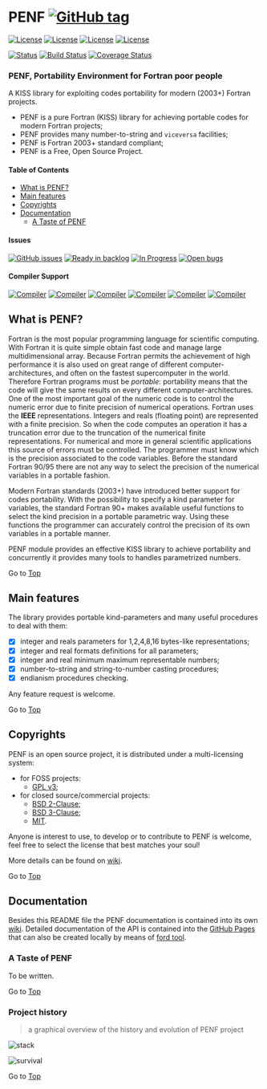 <a name="top"></a>

# PENF [![GitHub tag](https://img.shields.io/github/tag/szaghi/PENF.svg)]()

[![License](https://img.shields.io/badge/license-GNU%20GeneraL%20Public%20License%20v3%20,%20GPLv3-blue.svg)]()
[![License](https://img.shields.io/badge/license-BSD2-red.svg)]()
[![License](https://img.shields.io/badge/license-BSD3-red.svg)]()
[![License](https://img.shields.io/badge/license-MIT-red.svg)]()

[![Status](https://img.shields.io/badge/status-stable-brightgreen.svg)]()
[![Build Status](https://travis-ci.org/szaghi/PENF.svg?branch=master)](https://travis-ci.org/szaghi/PENF)
[![Coverage Status](https://img.shields.io/codecov/c/github/szaghi/PENF.svg)](http://codecov.io/github/szaghi/PENF?branch=master)

### PENF, Portability Environment for Fortran poor people
A KISS library for exploiting codes portability for modern (2003+) Fortran projects.

+ PENF is a pure Fortran (KISS) library for achieving portable codes for modern Fortran projects;
+ PENF provides many number-to-string and `viceversa` facilities;
+ PENF is Fortran 2003+ standard compliant;
+ PENF is a Free, Open Source Project.

#### Table of Contents

- [What is PENF?](#what-is-penf?)
- [Main features](#main-features)
- [Copyrights](#copyrights)
- [Documentation](#documentation)
	- [A Taste of PENF](#a-taste-of-penf)

#### Issues

[![GitHub issues](https://img.shields.io/github/issues/szaghi/PENF.svg)]()
[![Ready in backlog](https://badge.waffle.io/szaghi/PENF.png?label=ready&title=Ready)](https://waffle.io/szaghi/PENF)
[![In Progress](https://badge.waffle.io/szaghi/PENF.png?label=in%20progress&title=In%20Progress)](https://waffle.io/szaghi/PENF)
[![Open bugs](https://badge.waffle.io/szaghi/PENF.png?label=bug&title=Open%20Bugs)](https://waffle.io/szaghi/PENF)

#### Compiler Support

[![Compiler](https://img.shields.io/badge/GNU-v4.9.2+-brightgreen.svg)]()
[![Compiler](https://img.shields.io/badge/Intel-v12.x+-brightgreen.svg)]()
[![Compiler](https://img.shields.io/badge/IBM%20XL-not%20tested-yellow.svg)]()
[![Compiler](https://img.shields.io/badge/g95-not%20tested-yellow.svg)]()
[![Compiler](https://img.shields.io/badge/NAG-not%20tested-yellow.svg)]()
[![Compiler](https://img.shields.io/badge/PGI-not%20tested-yellow.svg)]()

## What is PENF?

Fortran is the most popular programming language for scientific computing. With Fortran it is quite simple obtain fast code and manage large multidimensional array. Because Fortran permits the achievement of high performance it is also used on great range of different computer-architectures, and often on the fastest supercomputer in the world. Therefore Fortran programs must be _portable_: portability means that the code will give the same results on every different computer-architectures. One of the most important goal of the numeric code is to control the numeric error due to finite precision of numerical operations. Fortran uses the __IEEE__ representations. Integers and reals (floating point) are represented with a finite precision. So when the code computes an operation it has a truncation error due to the truncation of the numerical finite representations. For numerical and more in general scientific applications this source of errors must be controlled. The programmer must know which is the precision associated to the code variables. Before the standard Fortran 90/95 there are not any way to select the precision of the numerical variables in a portable fashion.

Modern Fortran standards (2003+) have introduced better support for codes portability. With the possibility to specify a kind parameter for variables, the standard Fortran 90+ makes available useful functions to select the kind precision in a portable parametric way. Using these functions the programmer can accurately control the precision of its own variables in a portable manner.

PENF module provides an effective KISS library to achieve portability and concurrently it provides many tools to handles parametrized numbers.

Go to [Top](#top)

## Main features

The library provides portable kind-parameters and many useful procedures to deal with them:

* [X] integer and reals parameters for 1,2,4,8,16 bytes-like representations;
* [X] integer and real formats definitions for all parameters;
* [X] integer and real minimum maximum representable numbers;
* [X] number-to-string and string-to-number casting procedures;
* [X] endianism procedures checking.

Any feature request is welcome.

Go to [Top](#top)

## Copyrights

PENF is an open source project, it is distributed under a multi-licensing system:

+ for FOSS projects:
  - [GPL v3](http://www.gnu.org/licenses/gpl-3.0.html);
+ for closed source/commercial projects:
  - [BSD 2-Clause](http://opensource.org/licenses/BSD-2-Clause);
  - [BSD 3-Clause](http://opensource.org/licenses/BSD-3-Clause);
  - [MIT](http://opensource.org/licenses/MIT).

Anyone is interest to use, to develop or to contribute to PENF is welcome, feel free to select the license that best matches your soul!

More details can be found on [wiki](https://github.com/szaghi/PENF/wiki/Copyrights).

Go to [Top](#top)

## Documentation

Besides this README file the PENF documentation is contained into its own [wiki](https://github.com/szaghi/PENF/wiki). Detailed documentation of the API is contained into the [GitHub Pages](http://szaghi.github.io/PENF/index.html) that can also be created locally by means of [ford tool](https://github.com/cmacmackin/ford).

### A Taste of PENF

To be written.

Go to [Top](#top)

### Project history

> a graphical overview of the history and evolution of PENF project

![stack](stack_plot.png)

![survival](survival_plot.png)

Go to [Top](#top)
